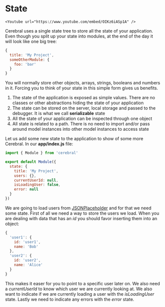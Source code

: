 # State

```marksy
<Youtube url="https://www.youtube.com/embed/OIKz6iASp1A" />
```

Cerebral uses a single state tree to store all the state of your application. Even though you split up your state into modules, at the end of the day it will look like one big tree:

```js
{
  title: 'My Project',
  someOtherModule: {
    foo: 'bar'
  }
}
```

You will normally store other objects, arrays, strings, booleans and numbers in it. Forcing you to think of your state in this simple form gives us benefits.

1.  The state of the application is exposed as simple values. There are no classes or other abstractions hiding the state of your application
2.  The state can be stored on the server, local storage and passed to the debugger. It is what we call **serializable** state
3.  All the state of your application can be inspected through one object
4.  All state is related to a path. There is no need to import and/or pass around model instances into other model instances to access state

Let us add some new state to the application to show of some more Cerebral. In our **app/index.js** file:

```js
import { Module } from 'cerebral'

export default Module({
  state: {
    title: 'My Project',
    users: {},
    currentUserId: null,
    isLoadingUser: false,
    error: null
  }
})
```

We are going to load users from [JSONPlaceholder](https://jsonplaceholder.typicode.com) and for that we need some state. First of all we need a way to store the users we load. When you are dealing with data that has an _id_ you should favor inserting them into an object:

```js
{
  'user1': {
    id: 'user1',
    name: 'Bob'
  },
  'user2': {
    id: 'user2',
    name: 'Alice'
  }
}
```

This makes it easer for you to point to a specific user later on. We also need a _currentUserId_ to know which user we are currently looking at. We also want to indicate if we are currently loading a user with the _isLoadingUser_ state. Lastly we need to indicate any errors with the _error_ state.
